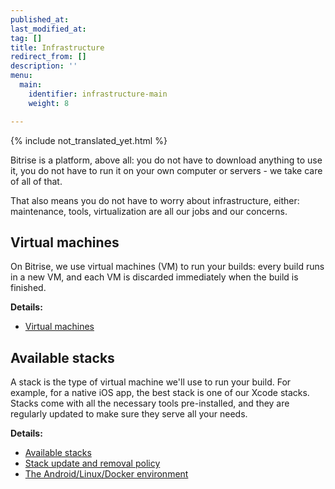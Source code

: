```yaml
---
published_at:
last_modified_at:
tag: []
title: Infrastructure
redirect_from: []
description: ''
menu:
  main:
    identifier: infrastructure-main
    weight: 8

---
```

{% include not_translated_yet.html %}

Bitrise is a platform, above all: you do not have to download anything to use it, you do not have to run it on your own computer or servers - we take care of all of that.

That also means you do not have to worry about infrastructure, either: maintenance, tools, virtualization are all our jobs and our concerns.

## Virtual machines

On Bitrise, we use virtual machines (VM) to run your builds: every build runs in a new VM, and each VM is discarded immediately when the build is finished.

**Details:**

* [Virtual machines](/jp/infrastructure/virtual-machines/)

## Available stacks

A stack is the type of virtual machine we'll use to run your build. For example, for a native iOS app, the best stack is one of our Xcode stacks. Stacks come with all the necessary tools pre-installed, and they are regularly updated to make sure they serve all your needs.

**Details:**

* [Available stacks](/jp/infrastructure/available-stacks/)
* [Stack update and removal policy](/jp/infrastructure/stack-update-and-removal-policy/)
* [The Android/Linux/Docker environment](/jp/infrastructure/the-environment/)